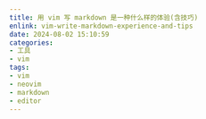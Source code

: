 ```yaml
---
title: 用 vim 写 markdown 是一种什么样的体验(含技巧)
enlink: vim-write-markdown-experience-and-tips
date: 2024-08-02 15:10:59
categories:
- 工具
- vim
tags:
- vim
- neovim
- markdown
- editor
---
```



